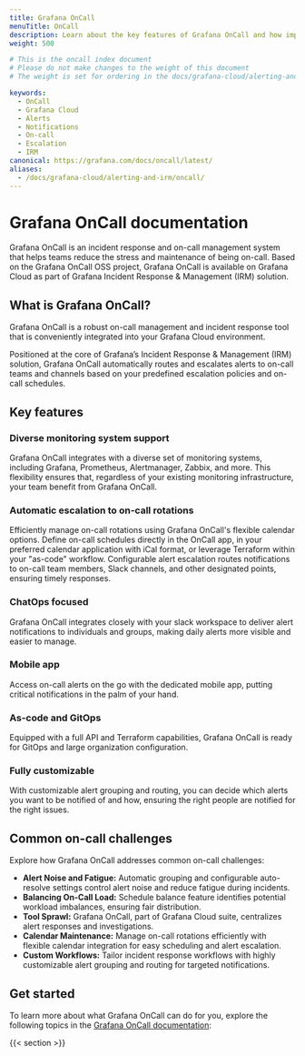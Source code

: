 ```yaml
---
title: Grafana OnCall
menuTitle: OnCall
description: Learn about the key features of Grafana OnCall and how improve your IRM solution
weight: 500

# This is the oncall index document
# Please do not make changes to the weight of this document
# The weight is set for ordering in the docs/grafana-cloud/alerting-and-irm/ folder

keywords:
  - OnCall
  - Grafana Cloud
  - Alerts
  - Notifications
  - On-call
  - Escalation
  - IRM
canonical: https://grafana.com/docs/oncall/latest/
aliases:
  - /docs/grafana-cloud/alerting-and-irm/oncall/
---
```


# Grafana OnCall documentation

Grafana OnCall is an incident response and on-call management system that helps teams reduce the stress and maintenance of being on-call. Based on the Grafana
OnCall OSS project, Grafana OnCall is available on Grafana Cloud as part of Grafana Incident Response & Management (IRM) solution.

## What is Grafana OnCall?

Grafana OnCall is a robust on-call management and incident response tool that is conveniently integrated into your Grafana Cloud environment.

Positioned at the core of Grafana’s Incident Response & Management (IRM) solution, Grafana OnCall automatically routes and escalates alerts to on-call teams and
channels based on your predefined escalation policies and on-call schedules.

## Key features

### Diverse monitoring system support

Grafana OnCall integrates with a diverse set of monitoring systems, including Grafana, Prometheus, Alertmanager, Zabbix, and more. This flexibility ensures that, regardless of your existing monitoring infrastructure, your team benefit from Grafana OnCall.

### Automatic escalation to on-call rotations

Efficiently manage on-call rotations using Grafana OnCall's flexible calendar options. Define on-call schedules directly in the OnCall app, in your preferred calendar application with iCal format, or leverage Terraform within your "as-code" workflow. Configurable alert escalation routes notifications to on-call team members, Slack channels, and other designated points, ensuring timely responses.

### ChatOps focused

Grafana OnCall integrates closely with your slack workspace to deliver alert notifications to individuals and groups, making daily alerts more visible and easier to manage.

### Mobile app

Access on-call alerts on the go with the dedicated mobile app, putting critical notifications in the palm of your hand.

### As-code and GitOps

Equipped with a full API and Terraform capabilities, Grafana OnCall is ready for GitOps and large organization configuration.

### Fully customizable

With customizable alert grouping and routing, you can decide which alerts you want to be notified of and how, ensuring the right people are notified for the right issues.

## Common on-call challenges

Explore how Grafana OnCall addresses common on-call challenges:

- **Alert Noise and Fatigue:** Automatic grouping and configurable auto-resolve settings control alert noise and reduce fatigue during incidents.
- **Balancing On-Call Load:** Schedule balance feature identifies potential workload imbalances, ensuring fair distribution.
- **Tool Sprawl:** Grafana OnCall, part of Grafana Cloud suite, centralizes alert responses and investigations.
- **Calendar Maintenance:** Manage on-call rotations efficiently with flexible calendar integration for easy scheduling and alert escalation.
- **Custom Workflows:** Tailor incident response workflows with highly customizable alert grouping and routing for targeted notifications.

## Get started

To learn more about what Grafana OnCall can do for you, explore the following topics in the [Grafana OnCall documentation](https://grafana.com/docs/oncall/latest/):

{{< section >}}
